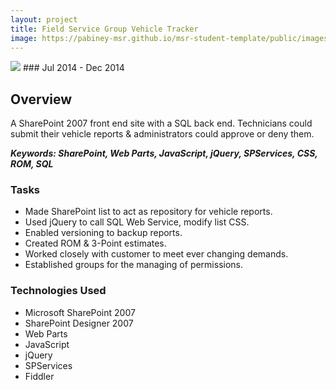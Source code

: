 ```yaml
---
layout: project
title: Field Service Group Vehicle Tracker
image: https://pabiney-msr.github.io/msr-student-template/public/images/SharePoint.png
---
```

<img class="project-image" src="https://pabiney-msr.github.io/msr-student-template/public/images/SharePoint.png"/>
### Jul 2014 - Dec 2014

## Overview
A SharePoint 2007 front end site with a SQL back end. Technicians could submit their vehicle reports & administrators could approve or deny them.

<b><i>Keywords: SharePoint, Web Parts, JavaScript, jQuery, SPServices, CSS, ROM, SQL</i></b>

### Tasks
* Made SharePoint list to act as repository for vehicle reports.
* Used jQuery to call SQL Web Service, modify list CSS.
* Enabled versioning to backup reports.
* Created ROM & 3-Point estimates.
* Worked closely with customer to meet ever changing demands.
* Established groups for the managing of permissions.

### Technologies Used
* Microsoft SharePoint 2007
* SharePoint Designer 2007
* Web Parts
* JavaScript
* jQuery
* SPServices
* Fiddler